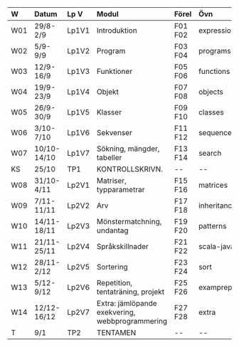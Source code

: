 | W   | Datum       | Lp V  | Modul | Förel   | Övn         | Lab             |
|:----|:------------|:------|:--|:--------|:------------|:----------------|
| W01 | 29/8-2/9    | Lp1V1 | Introduktion | F01 F02 | expressions | kojo            |
| W02 | 5/9-9/9     | Lp1V2 | Program | F03 F04 | programs    | --              |
| W03 | 12/9-16/9   | Lp1V3 | Funktioner | F05 F06 | functions   | irritext        |
| W04 | 19/9-23/9   | Lp1V4 | Objekt | F07 F08 | objects     | blockmole       |
| W05 | 26/9-30/9   | Lp1V5 | Klasser | F09 F10 | classes     | turtle          |
| W06 | 3/10-7/10   | Lp1V6 | Sekvenser | F11 F12 | sequences   | shuffle         |
| W07 | 10/10-14/10 | Lp1V7 | Sökning, mängder, tabeller | F13 F14 | search      | words           |
| KS  | 25/10       | TP1   | KONTROLLSKRIVN. | --      | --          | --              |
| W08 | 31/10-4/11  | Lp2V1 | Matriser, typparametrar | F15 F16 | matrices    | maze            |
| W09 | 7/11-11/11  | Lp2V2 | Arv | F17 F18 | inheritance | turtlerace-team |
| W10 | 14/11-18/11 | Lp2V3 | Mönstermatchning, undantag | F19 F20 | patterns    | chords-team     |
| W11 | 21/11-25/11 | Lp2V4 | Språkskillnader | F21 F22 | scala-java  | lthopoly-team   |
| W12 | 28/11-2/12  | Lp2V5 | Sortering | F23 F24 | sort        | survey          |
| W13 | 5/12-9/12   | Lp2V6 | Repetition, tentaträning, projekt | F25 F26 | examprep    | Projekt         |
| W14 | 12/12-16/12 | Lp2V7 | Extra: jämlöpande exekvering, webbprogrammering | F27 F28 | extra       | --              |
| T   | 9/1         | TP2   | TENTAMEN | --      | --          | --              |